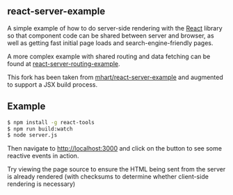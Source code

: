 react-server-example
--------------------

A simple example of how to do server-side rendering with the
[React](http://facebook.github.io/react/) library so that component code can be
shared between server and browser, as well as getting fast initial page loads
and search-engine-friendly pages.

A more complex example with shared routing and data fetching can be found at
[react-server-routing-example](https://github.com/mhart/react-server-routing-example).

This fork has been taken from [mhart/react-server-example](https://github.com/mhart/react-server-example) and augmented to support a JSX build process.

Example
-------

```sh
$ npm install -g react-tools
$ npm run build:watch
$ node server.js
```

Then navigate to [http://localhost:3000](http://localhost:3000) and
click on the button to see some reactive events in action.

Try viewing the page source to ensure the HTML being sent from the server is already rendered
(with checksums to determine whether client-side rendering is necessary)
